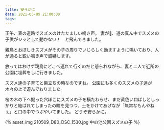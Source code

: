 ```yaml
---
title: 安らかに
date: 2021-05-09 21:00:00
tags:
---
```


正午、表の道路でスズメのけたたましい鳴き声。
妻が、道の真ん中でスズメの子供がジッとして動かない！　と飛んできました。

親鳥とおぼしきスズメがその子の周りでいじらしく励ますように鳴いており、人が通ると鋭い鳴き声で威嚇します。

放ってはおけず親鳥にどこへ連れて行くのだと怒られながら、妻と二人で近所の公園に埋葬をしに行きました。

スズメ達の子育てと巣立ちの時なのですね。
公園にも多くのスズメの子達が木々の上で遊んでおりました。

桜の木の下へ掘った穴ぼこにスズメの子を横たわらせ、まだ黄色い口ばしとしっかりと結ばれてしまったの瞼を見つつ、土をかけてあげなが「無常なもんやねぇ」と口の中でつぶやいてました。
どうぞ安らかに。

{% asset_img 210509_D80_DSC_1530.jpg 中の池公園スズメの子 %}